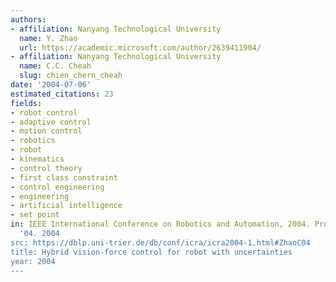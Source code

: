 ```yaml
---
authors:
- affiliation: Nanyang Technological University
  name: Y. Zhao
  url: https://academic.microsoft.com/author/2639411904/
- affiliation: Nanyang Technological University
  name: C.C. Cheah
  slug: chien_chern_cheah
date: '2004-07-06'
estimated_citations: 23
fields:
- robot control
- adaptive control
- motion control
- robotics
- robot
- kinematics
- control theory
- first class constraint
- control engineering
- engineering
- artificial intelligence
- set point
in: IEEE International Conference on Robotics and Automation, 2004. Proceedings. ICRA
  '04. 2004
src: https://dblp.uni-trier.de/db/conf/icra/icra2004-1.html#ZhaoC04
title: Hybrid vision-force control for robot with uncertainties
year: 2004
---
```

